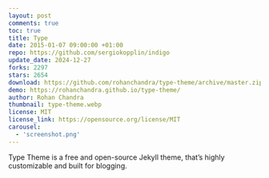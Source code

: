 ```yaml
---
layout: post
comments: true
toc: true
title: Type
date: 2015-01-07 09:00:00 +01:00
repo: https://github.com/sergiokopplin/indigo
update_date: 2024-12-27
forks: 2297
stars: 2654
download: https://github.com/rohanchandra/type-theme/archive/master.zip
demo: https://rohanchandra.github.io/type-theme/
author: Rohan Chandra
thumbnail: type-theme.webp
license: MIT
license_link: https://opensource.org/license/MIT
carousel:
  - 'screenshot.png'
---
```


Type Theme is a free and open-source Jekyll theme, that’s highly customizable and built for blogging.
